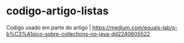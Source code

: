 # codigo-artigo-listas
Codigo usado em parte do artigo | https://medium.com/equals-lab/o-b%C3%A1sico-sobre-collections-no-java-dd2240605522
